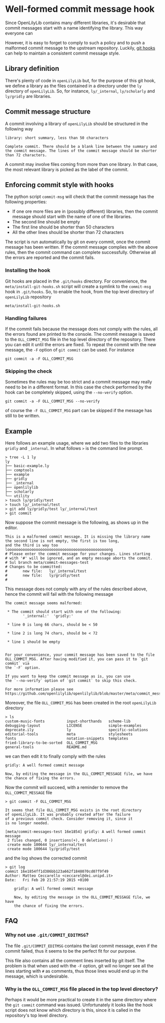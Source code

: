 # Well-formed commit message hook

Since OpenLilyLib contains many different libraries, it's desirable
that commit messages start with a name identifying the library. This
way everyone can

However, it is easy to forget to comply to such a policy and to push a
malformed commit message to the upstream repository. Luckily,
[git hooks](http://www.git-scm.com/book/en/v2/Customizing-Git-Git-Hooks)
can help to maintain a consistent commit message style.

## Library definition

There's plenty of code in `openLilyLib` but, for the purpose of this
git hook, we define a library as the files contained in a directory
under the `ly` directory of `openLilyLib`. So, for instance,
`ly/_internal`, `ly/scholarly` and `ly/gridly` are libraries.

## Commit message structure

A commit involving a library of `openLilyLib` should be structured in
the following way

```
library: short summary, less than 50 characters

Complete commit. There should be a blank line between the summary and
the commit message. The lines of the commit message should be shorter
than 72 characters.
```

A commit may involve files coming from more than one library. In that
case, the most relevant library is picked as the label of the commit.

## Enforcing commit style with hooks

The python script `commit-msg` will check that the commit message has
the following properties:

  - If one ore more files are in (possibly different) libraries, then
    the commit message should start with the name of one of the
    libraries.
  - The second line should be empty
  - The first line should be shorter than 50 characters
  - All the other lines should be shorter than 72 characters

The script is run automatically by git on every commit, once the commit
message has been written. If the commit message complies with the above
rules, then the commit command can complete successfully. Otherwise all
the errors are reported and the commit fails.

### Installing the hook

Git hooks are placed in the `.git/hooks` directory. For convenience, the
`meta/install-git-hooks.sh` script will create a symlink to the
`commit-msg` hook in `.git/hooks`. So, to enable the hook, from the top
level directory of `openLilyLib` repository

```
meta/install-git-hooks.sh
```

### Handling failures

If the commit fails because the message does not comply with the rules,
all the errors found are printed to the console. The commit message is
saved to the `OLL_COMMIT_MSG` file in the top level directory of the
repository. There you can edit it until the errors are fixed. To repeat
the commit with the new message, the `-F` option of `git commit` can be
used. For instance

```
git commit -a -F OLL_COMMIT_MSG
```

### Skipping the check

Sometimes the rules may be too strict and a commit message may really
need to be in a different format. In this case the check performed by
the hook can be completely skipped, using the `--no-verify` option.

```
git commit -a -F OLL_COMMIT_MSG --no-verify
```

of course the `-F OLL_COMMIT_MSG` part can be skipped if the message has
still to be written.

## Example

Here follows an example usage, where we add two files to the libraries
`gridly` and `_internal`. In what follows `>` is the command line
prompt.

```
> tree -L 1 ly
ly
├── basic-example.ly
├── comptools
├── example
├── gridly
├── _internal
├── openlilylib
├── scholarly
└── utility
> touch ly/gridly/test
> touch ly/_internal/test
> git add ly/gridly/test ly/_internal/test
> git commit
```

Now suppose the commit message is the following, as shows up in the
editor.

```
This is a malformed commit message. It is missing the library name
the second line is not empty, the first is too long,
and the third is way too loooooooooooooooooooooooooooooooooooooooooooooong
# Please enter the commit message for your changes. Lines starting
# with '#' will be ignored, and an empty message aborts the commit.
# Sul branch meta/commit-messages-test
# Changes to be committed:
#       new file:   ly/_internal/test
#       new file:   ly/gridly/test
#
```

This message does not comply with any of the rules described above,
hence the commit will fail with the following message

```
The commit message seems malformed:

 * The commit should start with one of the following:
        '_internal:'  'gridly:'

 * line 0 is long 66 chars, should be < 50

 * line 2 is long 74 chars, should be < 72

 * line 1 should be empty


For your convenience, your commit message has been saved to the file
OLL_COMMIT_MSG. After having modified it, you can pass it to `git commit` via
the `-F` option.

If you want to keep the commit message as is, you can use
the `--no-verify` option of `git commit` to skip this check.

For more information please see
https://github.com/openlilylib/openlilylib/blob/master/meta/commit_message_hook.md
```

Moreover, the file `OLL_COMMIT_MSG` has been created in the root
`openLilyLib` directory

```
> ls
custom-music-fonts          input-shorthands   scheme-lib
debugging-layout            LICENSE            simple-examples
deprecate.ily               ly                 specific-solutions
editorial-tools             meta               stylesheets
fonts                       notation-snippets  templates
fried-library-to-be-sorted  OLL_COMMIT_MSG
general-tools               README.md
```

we can then edit it to finally comply with the rules

```
gridly: A well formed commit message

Now, by editing the message in the OLL_COMMIT_MESSAGE file, we have
the chance of fixing the errors.
```

Now the commit will succeed, with a reminder to remove the
`OLL_COMMIT_MESSAGE` file

```
> git commit -F OLL_COMMIT_MSG

It seems that file OLL_COMMIT_MSG exists in the root directory
of openLilyLib. It was probably created after the failure
of a previous commit check. Consider removing it, since it
is no longer needed.

[meta/commit-messages-test 16e1854] gridly: A well formed commit message
 2 files changed, 0 insertions(+), 0 deletions(-)
 create mode 100644 ly/_internal/test
 create mode 100644 ly/gridly/test
```

and the log shows the corrected commit

```
> git log
commit 16e1854ff1d386bb123a662f1848070cd07f9f49
Author: Matteo Ceccarello <ceccarel@dei.unipd.it>
Date:   Fri Feb 20 21:57:19 2015 +0100

    gridly: A well formed commit message

    Now, by editing the message in the OLL_COMMIT_MESSAGE file, we have
    the chance of fixing the errors.
```

## FAQ

### Why not use `.git/COMMIT_EDITMSG`?

The file `.git/COMMIT_EDITMSG` contains the last commit message, even if
the commit failed, thus it seems to be the perfect fit for our purpose.

This file also contains all the comment lines inserted by git itself.
The problem is that when used with the `-F` option, git will no longer
see all the lines starting with `#` as comments, thus those lines would
end up in the message, which is undesirable.

### Why is the `OLL_COMMIT_MSG` file placed in the top level directory?

Perhaps it would be more practical to create it in the same directory
where the `git commit` command was issued. Unfortunately it looks like
the hook script does not know which directory is this, since it is
called in the repository's top level directory.
